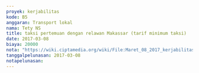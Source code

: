 ```yaml
---
proyek: kerjabilitas
kode: B5
anggaran: Transport lokal
nama: Tety NS
title: taksi pertemuan dengan relawan Makassar (tarif minimum taksi)
date: 2017-03-08
biaya: 20000
nota: "https://wiki.ciptamedia.org/wiki/File:Maret_08_2017_kerjabilitas_B5_taksi_bluebird_pertemuan_dengan_relawan_tety.jpg"
tanggalpelunasan: 2017-03-08
notapelunasan:
---
```

